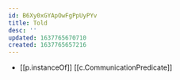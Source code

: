 ```yaml
---
id: B6Xy0xGYApOwFgPpUyPYv
title: Told
desc: ''
updated: 1637765670710
created: 1637765657216
---
```


- [[p.instanceOf]] [[c.CommunicationPredicate]]

